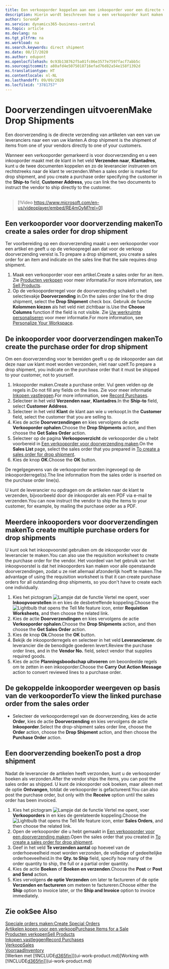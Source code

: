 ```yaml
---
title: Een verkooporder koppelen aan een inkooporder voor een directe verzending | Microsoft Docs
description: Hierin wordt beschreven hoe u een verkooporder kunt maken die is gekoppeld aan een inkooporder om verzending direct van de leverancier naar de klant mogelijk te maken.
author: SorenGP
ms.service: dynamics365-business-central
ms.topic: article
ms.devlang: na
ms.tgt_pltfrm: na
ms.workload: na
ms.search.keywords: direct shipment
ms.date: 08/17/2020
ms.author: edupont
ms.openlocfilehash: 0c93b138762f5a01fc06e3577e7597facf7abb5c
ms.sourcegitcommit: a80afd4e5075018716efad76d82a54e158f1392d
ms.translationtype: HT
ms.contentlocale: nl-NL
ms.lasthandoff: 09/09/2020
ms.locfileid: "3781757"
---
```

# <a name="make-drop-shipments"></a><span data-ttu-id="4745d-103">Doorverzendingen uitvoeren</span><span class="sxs-lookup"><span data-stu-id="4745d-103">Make Drop Shipments</span></span>

<span data-ttu-id="4745d-104">Een doorverzending is de directe verzending van artikelen van een van uw leveranciers naar een van uw klanten.</span><span class="sxs-lookup"><span data-stu-id="4745d-104">A drop shipment is the shipment of items from one of your vendors directly to one of your customers.</span></span>

<span data-ttu-id="4745d-105">Wanneer een verkooporder gemarkeerd is voor doorverzending en u een inkooporder maakt met de klant in het veld **Verzenden naar**, **Klantadres**, kunt u de twee documenten koppelen en zo de leverancier instrueren om rechtstreeks naar de klant te verzenden.</span><span class="sxs-lookup"><span data-stu-id="4745d-105">When a sales order is marked for drop shipment, and you create a purchase order specifying the customer in the **Ship-to** field, **Customer Address**, you can link the two documents to instruct the vendor to ship directly to the customer.</span></span>
<br><br>  
  
> [!Video https://www.microsoft.com/en-us/videoplayer/embed/RE4mOyM?rel=0]

## <a name="to-create-a-sales-order-for-drop-shipment"></a><span data-ttu-id="4745d-106">Een verkooporder voor doorverzending maken</span><span class="sxs-lookup"><span data-stu-id="4745d-106">To create a sales order for drop shipment</span></span>

<span data-ttu-id="4745d-107">Ter voorbereiding op een doorverzending maakt u een verkooporder voor een artikel en geeft u op de verkoopregel aan dat voor de verkoop doorverzending vereist is.</span><span class="sxs-lookup"><span data-stu-id="4745d-107">To prepare a drop shipment, you create a sales order for an item and indicate on the sales line that the sale requires drop shipment.</span></span>

1. <span data-ttu-id="4745d-108">Maak een verkooporder voor een artikel.</span><span class="sxs-lookup"><span data-stu-id="4745d-108">Create a sales order for an item.</span></span> <span data-ttu-id="4745d-109">Zie [Producten verkopen](sales-how-sell-products.md) voor meer informatie.</span><span class="sxs-lookup"><span data-stu-id="4745d-109">For more information, see [Sell Products](sales-how-sell-products.md).</span></span>
2. <span data-ttu-id="4745d-110">Op de verkooporderregel voor de doorverzending schakelt u het selectievakje **Doorverzending** in.</span><span class="sxs-lookup"><span data-stu-id="4745d-110">On the sales order line for the drop shipment, select the **Drop Shipment** check box.</span></span> <span data-ttu-id="4745d-111">Gebruik de functie **Kolommen kiezen** als het veld niet zichtbaar is.</span><span class="sxs-lookup"><span data-stu-id="4745d-111">Use the **Choose Columns** function if the field is not visible.</span></span> <span data-ttu-id="4745d-112">Zie [Uw werkruimte personaliseren](ui-personalization-user.md) voor meer informatie.</span><span class="sxs-lookup"><span data-stu-id="4745d-112">For more information, see [Personalize Your Workspace](ui-personalization-user.md).</span></span>

## <a name="to-create-the-purchase-order-for-drop-shipment"></a><span data-ttu-id="4745d-113">De inkooporder voor doorverzendingen maken</span><span class="sxs-lookup"><span data-stu-id="4745d-113">To create the purchase order for drop shipment</span></span>

<span data-ttu-id="4745d-114">Om een doorverzending voor te bereiden geeft u op de inkooporder aan dat deze naar uw klant moet worden verzonden, niet naar uzelf.</span><span class="sxs-lookup"><span data-stu-id="4745d-114">To prepare a drop shipment, you indicate on the purchase order that it must be shipped to your customer, not to yourself.</span></span>

1. <span data-ttu-id="4745d-115">Inkooporder maken.</span><span class="sxs-lookup"><span data-stu-id="4745d-115">Create a purchase order.</span></span> <span data-ttu-id="4745d-116">Vul geen velden op de regels in.</span><span class="sxs-lookup"><span data-stu-id="4745d-116">Do not fill any fields on the lines.</span></span> <span data-ttu-id="4745d-117">Zie voor meer informatie [Inkopen vastleggen](purchasing-how-record-purchases.md).</span><span class="sxs-lookup"><span data-stu-id="4745d-117">For more information, see [Record Purchases](purchasing-how-record-purchases.md).</span></span>
2. <span data-ttu-id="4745d-118">Selecteer in het veld **Verzenden naar**, **Klantadres**.</span><span class="sxs-lookup"><span data-stu-id="4745d-118">In the **Ship-to** field, select **Customer Address**.</span></span>
3. <span data-ttu-id="4745d-119">Selecteer in het veld **Klant** de klant aan wie u verkoopt.</span><span class="sxs-lookup"><span data-stu-id="4745d-119">In the **Customer** field, select the customer that you are selling to.</span></span>
4. <span data-ttu-id="4745d-120">Kies de actie **Doorverzendingen** en kies vervolgens de actie **Verkooporder ophalen**.</span><span class="sxs-lookup"><span data-stu-id="4745d-120">Choose the **Drop Shipments** action, and then choose the **Get Sales Order** action.</span></span>
5. <span data-ttu-id="4745d-121">Selecteer op de pagina **Verkoopoverzicht** de verkooporder die u hebt voorbereid in [Een verkooporder voor doorverzending maken](sales-how-drop-shipment.md#to-create-a-sales-order-for-drop-shipment).</span><span class="sxs-lookup"><span data-stu-id="4745d-121">On the **Sales List** page, select the sales order that you prepared in [To create a sales order for drop shipment](sales-how-drop-shipment.md#to-create-a-sales-order-for-drop-shipment).</span></span>
6. <span data-ttu-id="4745d-122">Kies de knop **OK**.</span><span class="sxs-lookup"><span data-stu-id="4745d-122">Choose the **OK** button.</span></span>

<span data-ttu-id="4745d-123">De regelgegevens van de verkooporder worden ingevoegd op de inkooporderregel(s).</span><span class="sxs-lookup"><span data-stu-id="4745d-123">The line information from the sales order is inserted on the purchase order line(s).</span></span>

<span data-ttu-id="4745d-124">U kunt de leverancier nu opdragen om de artikelen naar de klant te verzenden, bijvoorbeeld door de inkooporder als een PDF via e-mail te verzenden.</span><span class="sxs-lookup"><span data-stu-id="4745d-124">You can now instruct the vendor to ship the items to your customer, for example, by mailing the purchase order as a PDF.</span></span>     

## <a name="to-create-multiple-purchase-orders-for-drop-shipments"></a><span data-ttu-id="4745d-125">Meerdere inkooporders voor doorverzendingen maken</span><span class="sxs-lookup"><span data-stu-id="4745d-125">To create multiple purchase orders for drop shipments</span></span>

<span data-ttu-id="4745d-126">U kunt ook het inkoopvoorstel gebruiken om de inkooporder voor de leverancier te maken.</span><span class="sxs-lookup"><span data-stu-id="4745d-126">You can also use the requisition worksheet to create the purchase order for the vendor.</span></span> <span data-ttu-id="4745d-127">Het voordeel van het gebruik van het inkoopvoorstel is dat het inkooporders kan maken voor alle openstaande doorverzendingen, zodat u ze niet allemaal afzonderlijk hoeft te maken.</span><span class="sxs-lookup"><span data-stu-id="4745d-127">The advantage of using the requisition worksheet is that it can create purchase orders for all outstanding drop shipments, so you don't have to create each one individually.</span></span>

1. <span data-ttu-id="4745d-128">Kies het pictogram ![Lampje dat de functie Vertel me opent](media/ui-search/search_small.png "Vertel me wat u wilt doen"), voer **Inkoopvoorstellen** in en kies de desbetreffende koppeling.</span><span class="sxs-lookup"><span data-stu-id="4745d-128">Choose the ![Lightbulb that opens the Tell Me feature](media/ui-search/search_small.png "Tell me what you want to do") icon, enter **Requistion Worksheets**, and then choose the related link.</span></span>
2. <span data-ttu-id="4745d-129">Kies de actie **Doorverzendingen** en kies vervolgens de actie **Verkooporder ophalen**.</span><span class="sxs-lookup"><span data-stu-id="4745d-129">Choose the **Drop Shipments** action, and then choose the **Get Sales Order** action.</span></span>
3. <span data-ttu-id="4745d-130">Kies de knop **Ok**.</span><span class="sxs-lookup"><span data-stu-id="4745d-130">Choose the **OK** button.</span></span>
4. <span data-ttu-id="4745d-131">Bekijk de inkooporderregels en selecteer in het veld **Leveranciersnr.** de leverancier die de benodigde goederen levert.</span><span class="sxs-lookup"><span data-stu-id="4745d-131">Review the purchase order lines, and in the **Vendor No.** field, select vendor that supplies required goods.</span></span> 
5. <span data-ttu-id="4745d-132">Kies de actie **Planningsboodschap uitvoeren** om beoordeelde regels om te zetten in een inkooporder.</span><span class="sxs-lookup"><span data-stu-id="4745d-132">Choose the **Carry Out Action Message** action to convert reviewed lines to a purchase order.</span></span>

## <a name="to-view-the-linked-purchase-order-from-the-sales-order"></a><span data-ttu-id="4745d-133">De gekoppelde inkooporder weergeven op basis van de verkooporder</span><span class="sxs-lookup"><span data-stu-id="4745d-133">To view the linked purchase order from the sales order</span></span>

* <span data-ttu-id="4745d-134">Selecteer de verkooporderregel van de doorverzending, kies de actie **Order**, kies de actie **Doorverzending** en kies vervolgens de actie **Inkooporder**.</span><span class="sxs-lookup"><span data-stu-id="4745d-134">Select the drop-shipment sales order line, choose the **Order** action, choose the **Drop Shipment** action, and then choose the **Purchase Order** action.</span></span>

## <a name="to-post-a-drop-shipment"></a><span data-ttu-id="4745d-135">Een doorverzending boeken</span><span class="sxs-lookup"><span data-stu-id="4745d-135">To post a drop shipment</span></span>

<span data-ttu-id="4745d-136">Nadat de leverancier de artikelen heeft verzonden, kunt u de verkooporder boeken als verzonden.</span><span class="sxs-lookup"><span data-stu-id="4745d-136">After the vendor ships the items, you can post the sales order as shipped.</span></span> <span data-ttu-id="4745d-137">U kunt de inkooporder ook boeken, maar alleen met de optie **Ontvangen**, totdat de verkooporder is gefactureerd.</span><span class="sxs-lookup"><span data-stu-id="4745d-137">You can also post the purchase order, but only with the **Receive** option until the sales order has been invoiced.</span></span>

1. <span data-ttu-id="4745d-138">Kies het pictogram ![Lampje dat de functie Vertel me opent](media/ui-search/search_small.png "Vertel me wat u wilt doen"), voer **Verkooporders** in en kies de gerelateerde koppeling.</span><span class="sxs-lookup"><span data-stu-id="4745d-138">Choose the ![Lightbulb that opens the Tell Me feature](media/ui-search/search_small.png "Tell me what you want to do") icon, enter **Sales Orders**, and then choose the related link.</span></span>
2. <span data-ttu-id="4745d-139">Open de verkooporder die u hebt gemaakt in [Een verkooporder voor een doorverzending maken](#to-create-a-sales-order-for-drop-shipment).</span><span class="sxs-lookup"><span data-stu-id="4745d-139">Open the sales order that you created in [To create a sales order for drop shipment](#to-create-a-sales-order-for-drop-shipment).</span></span>
3. <span data-ttu-id="4745d-140">Geef in het veld **Te verzenden aantal** op hoeveel van de orderhoeveelheid moet worden verzonden, de volledige of gedeeltelijke orderhoeveelheid.</span><span class="sxs-lookup"><span data-stu-id="4745d-140">In the **Qty. to Ship** field, specify how many of the order quantity to ship, the full or a partial order quantity.</span></span>
4. <span data-ttu-id="4745d-141">Kies de actie **Boeken** of **Boeken en verzenden**.</span><span class="sxs-lookup"><span data-stu-id="4745d-141">Choose the **Post** or **Post and Send** action.</span></span>
5. <span data-ttu-id="4745d-142">Kies vervolgens **de optie Verzenden** om later te factureren of de optie **Verzenden en factureren** om meteen te factureren.</span><span class="sxs-lookup"><span data-stu-id="4745d-142">Choose either the **Ship** option to invoice later, or the **Ship and Invoice** option to invoice immediately.</span></span>

## <a name="see-also"></a><span data-ttu-id="4745d-143">Zie ook</span><span class="sxs-lookup"><span data-stu-id="4745d-143">See Also</span></span>

[<span data-ttu-id="4745d-144">Speciale orders maken:</span><span class="sxs-lookup"><span data-stu-id="4745d-144">Create Special Orders</span></span>](sales-how-to-create-special-orders.md)  
[<span data-ttu-id="4745d-145">Artikelen kopen voor een verkoop</span><span class="sxs-lookup"><span data-stu-id="4745d-145">Purchase Items for a Sale</span></span>](purchasing-how-purchase-products-sale.md)  
[<span data-ttu-id="4745d-146">Producten verkopen</span><span class="sxs-lookup"><span data-stu-id="4745d-146">Sell Products</span></span>](sales-how-sell-products.md)  
[<span data-ttu-id="4745d-147">Inkopen vastleggen</span><span class="sxs-lookup"><span data-stu-id="4745d-147">Record Purchases</span></span>](purchasing-how-record-purchases.md)  
[<span data-ttu-id="4745d-148">Verkoop</span><span class="sxs-lookup"><span data-stu-id="4745d-148">Sales</span></span>](sales-manage-sales.md)  
[<span data-ttu-id="4745d-149">Voorraad</span><span class="sxs-lookup"><span data-stu-id="4745d-149">Inventory</span></span>](inventory-manage-inventory.md)  
<span data-ttu-id="4745d-150">[Werken met [!INCLUDE[d365fin](includes/d365fin_md.md)]](ui-work-product.md)</span><span class="sxs-lookup"><span data-stu-id="4745d-150">[Working with [!INCLUDE[d365fin](includes/d365fin_md.md)]](ui-work-product.md)</span></span>
